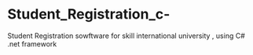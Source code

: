 # Student_Registration_c-
Student Registration sowftware for skill international university , using C# .net framework
